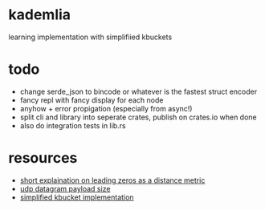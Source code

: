 # kademlia
learning implementation with simplifiied kbuckets
# todo
- change serde_json to bincode or whatever is the fastest struct encoder
- fancy repl with fancy display for each node
- anyhow + error propigation (especially from async!)
- split cli and library into seperate crates, publish on crates.io when done
- also do integration tests in lib.rs
# resources
- [short explaination on leading zeros as a distance metric](https://stackoverflow.com/questions/48602172/how-to-represent-kademlia-distance-metric-as-integer)
- [udp datagram payload size](https://stackoverflow.com/questions/1098897/what-is-the-largest-safe-udp-packet-size-on-the-internet/35697810#35697810)
- [simplified kbucket implementation](https://stackoverflow.com/a/29042135)
